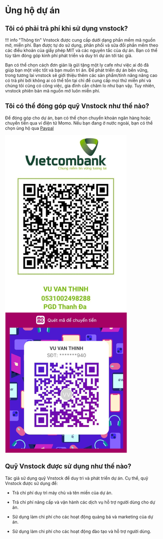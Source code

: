 # Ủng hộ dự án

## Tôi có phải trả phí khi sử dụng vnstock?

!!! info "Thông tin" 
    Vnstock được cung cấp dưới dạng phần mềm mã nguồn mở, miễn phí. Bạn được tự do sử dụng, phân phối và sửa đổi phần mềm theo các điều khoản của giấy phép MIT và các nguyên tắc của dự án. Bạn có thể tùy tâm đóng góp kinh phí phát triển và duy trì dự án tới tác giả. 

Bạn có thể chọn cách đơn giản là gửi tặng một ly cafe như việc ai đó đã giúp bạn một việc tốt và bạn muốn tri ân. 
Để phát triển dự án bền vững, trong tương lai vnstock sẽ giới thiệu thêm các sản phẩm/tính năng nâng cao có trả phí bởi không ai có thể tồn tại chỉ để cung cấp mọi thứ miễn phí và chúng tôi cũng có công việc, gia đình cần chăm lo như bạn vậy. Tuy nhiên, vnstock phiên bản mã nguồn mở luôn miễn phí.

## Tôi có thể đóng góp quỹ Vnstock như thế nào?

Để đóng góp cho dự án, bạn có thể chọn chuyển khoản ngân hàng hoặc chuyển tiền qua ví điện tử Momo. Nếu bạn đang ở nước ngoài, bạn có thể chọn ủng hộ qua [Paypal](https://paypal.me/thinhvuphoto?country.x=VN&locale.x=en_US)

![vcb qr](../assets/images/vcb-qr-thinhvu.jpg?raw=true)
![momo qr](../assets/images/momo-qr-thinhvu.jpeg?raw=true)

## Quỹ Vnstock được sử dụng như thế nào?

Tác giả sử dụng quỹ Vnstock để duy trì và phát triển dự án. Cụ thể, quỹ Vnstock được sử dụng để:

- Trả chi phí duy trì máy chủ và tên miền của dự án.

- Trả chi phí nâng cấp và vận hành các dịch vụ hỗ trợ người dùng cho dự án.

- Sử dụng làm chi phí cho các hoạt động quảng bá và marketing của dự án.

- Sử dụng làm chi phí cho các hoạt động đào tạo và hỗ trợ người dùng.
